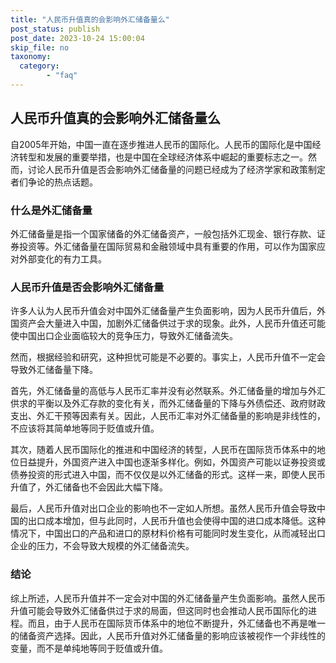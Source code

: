```yaml
---
title: "人民币升值真的会影响外汇储备量么"
post_status: publish
post_date: 2023-10-24 15:00:04
skip_file: no
taxonomy:
  category:
        - "faq"
---
```


## 人民币升值真的会影响外汇储备量么

自2005年开始，中国一直在逐步推进人民币的国际化。人民币的国际化是中国经济转型和发展的重要举措，也是中国在全球经济体系中崛起的重要标志之一。然而，讨论人民币升值是否会影响外汇储备量的问题已经成为了经济学家和政策制定者们争论的热点话题。

### 什么是外汇储备量

外汇储备量是指一个国家储备的外汇储备资产，一般包括外汇现金、银行存款、证券投资等。外汇储备量在国际贸易和金融领域中具有重要的作用，可以作为国家应对外部变化的有力工具。

### 人民币升值是否会影响外汇储备量

许多人认为人民币升值会对中国外汇储备量产生负面影响，因为人民币升值后，外国资产会大量进入中国，加剧外汇储备供过于求的现象。此外，人民币升值还可能使中国出口企业面临较大的竞争压力，导致外汇储备流失。

然而，根据经验和研究，这种担忧可能是不必要的。事实上，人民币升值不一定会导致外汇储备量下降。

首先，外汇储备量的高低与人民币汇率并没有必然联系。外汇储备量的增加与外汇供求的平衡以及外汇存款的变化有关，而外汇储备量的下降与外债偿还、政府财政支出、外汇干预等因素有关。因此，人民币汇率对外汇储备量的影响是非线性的，不应该将其简单地等同于贬值或升值。

其次，随着人民币国际化的推进和中国经济的转型，人民币在国际货币体系中的地位日益提升，外国资产进入中国也逐渐多样化。例如，外国资产可能以证券投资或债券投资的形式进入中国，而不仅仅是以外汇储备的形式。这样一来，即使人民币升值了，外汇储备也不会因此大幅下降。

最后，人民币升值对出口企业的影响也不一定如人所想。虽然人民币升值会导致中国的出口成本增加，但与此同时，人民币升值也会使得中国的进口成本降低。这种情况下，中国出口的产品和进口的原材料价格有可能同时发生变化，从而减轻出口企业的压力，不会导致大规模的外汇储备流失。

### 结论

综上所述，人民币升值并不一定会对中国的外汇储备量产生负面影响。虽然人民币升值可能会导致外汇储备供过于求的局面，但这同时也会推动人民币国际化的进程。而且，由于人民币在国际货币体系中的地位不断提升，外汇储备也不再是唯一的储备资产选择。因此，人民币升值对外汇储备量的影响应该被视作一个非线性的变量，而不是单纯地等同于贬值或升值。
